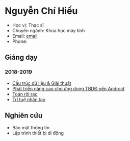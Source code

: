 # Nguyễn Chí Hiếu

- Học vị: Thạc sĩ
- Chuyên ngành: Khoa học máy tính
- Email: [email](nguyenchihieu@)
- Phone: 

## Giảng dạy

### 2018-2019

- [Cấu trúc dữ liệu & Giải thuật](https://hieuchnguyen.github.io/teaching/dsa)
- [Phát triển nâng cao cho ứng dụng TBDĐ nền Android](https://hieuchnguyen.github.io/teaching/android-advanced)
- [Toán rời rạc](https://hieuchnguyen.github.io/teaching/ds)
- [Trí tuệ nhân tạo](https://hieuchnguyen.github.io/teaching/ai)

## Nghiên cứu

- Bảo mật thông tin
- Lập trình thiết bị di động
